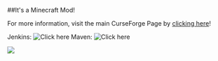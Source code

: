##It's a Minecraft Mod!

For more information, visit the main CurseForge Page by [clicking here](http://minecraft.curseforge.com/projects/actually-additions)!

Jenkins: ![Click here](https://ci.chaosfield.at/job/ActuallyAdditions/)
Maven: ![Click here](https://maven.chaosfield.at/de/ellpeck/actuallyadditions/)

![](https://raw.githubusercontent.com/Ellpeck/ActuallyAdditions/master/pics/logo.png)
